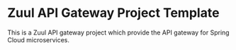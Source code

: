# Zuul API Gateway Project Template
This is a Zuul API gateway project which provide the API gateway for Spring Cloud microservices.

